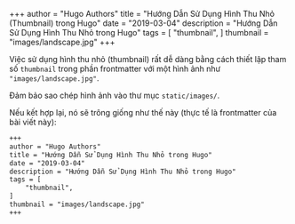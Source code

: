 +++
author = "Hugo Authors"
title = "Hướng Dẫn Sử Dụng Hình Thu Nhỏ (Thumbnail) trong Hugo"
date = "2019-03-04"
description = "Hướng Dẫn Sử Dụng Hình Thu Nhỏ trong Hugo"
tags = [
    "thumbnail",
]
thumbnail = "images/landscape.jpg"
+++

Việc sử dụng hình thu nhỏ (thumbnail) rất dễ dàng bằng cách thiết lập tham số `thumbnail` trong phần frontmatter với một hình ảnh như `"images/landscape.jpg"`.

Đảm bảo sao chép hình ảnh vào thư mục `static/images/`.

Nếu kết hợp lại, nó sẽ trông giống như thế này (thực tế là frontmatter của bài viết này):

```md
+++
author = "Hugo Authors"
title = "Hướng Dẫn Sử Dụng Hình Thu Nhỏ trong Hugo"
date = "2019-03-04"
description = "Hướng Dẫn Sử Dụng Hình Thu Nhỏ trong Hugo"
tags = [
    "thumbnail",
]
thumbnail = "images/landscape.jpg"
+++
